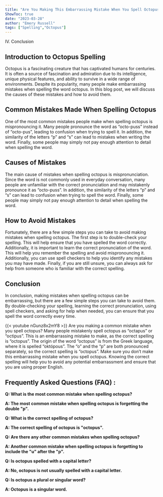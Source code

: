 ```yaml
---
title: "Are You Making This Embarrassing Mistake When You Spell Octopus?"
ShowToc: true 
date: "2023-03-28"
author: "Emery Russell" 
tags: ["Spelling","Octopus"]
---
```

IV. Conclusion

## Introduction to Octopus Spelling

Octopus is a fascinating creature that has captivated humans for centuries. It is often a source of fascination and admiration due to its intelligence, unique physical features, and ability to survive in a wide range of environments. Despite its popularity, many people make embarrassing mistakes when spelling the word octopus. In this blog post, we will discuss the causes of these mistakes and how to avoid them.

## Common Mistakes Made When Spelling Octopus

One of the most common mistakes people make when spelling octopus is mispronouncing it. Many people pronounce the word as “octo-puss” instead of “octo-pus”, leading to confusion when trying to spell it. In addition, the similarity of the letters “p” and “s” can lead to mistakes when writing the word. Finally, some people may simply not pay enough attention to detail when spelling the word.

## Causes of Mistakes

The main cause of mistakes when spelling octopus is mispronunciation. Since the word is not commonly used in everyday conversation, many people are unfamiliar with the correct pronunciation and may mistakenly pronounce it as “octo-puss”. In addition, the similarity of the letters “p” and “s” can lead to confusion when trying to spell the word. Finally, some people may simply not pay enough attention to detail when spelling the word.

## How to Avoid Mistakes

Fortunately, there are a few simple steps you can take to avoid making mistakes when spelling octopus. The first step is to double-check your spelling. This will help ensure that you have spelled the word correctly. Additionally, it is important to learn the correct pronunciation of the word. This will help you remember the spelling and avoid mispronouncing it. Additionally, you can use spell checkers to help you identify any mistakes you may have made. Finally, if you are still unsure, you can always ask for help from someone who is familiar with the correct spelling.

## Conclusion

In conclusion, making mistakes when spelling octopus can be embarrassing, but there are a few simple steps you can take to avoid them. By double-checking your spelling, learning the correct pronunciation, using spell checkers, and asking for help when needed, you can ensure that you spell the word correctly every time.

{{< youtube nGunz8x2mY8 >}} 
Are you making a common mistake when you spell octopus? Many people mistakenly spell octopus as “octapus” or “octipus”. This is an embarrassing mistake to make, as the correct spelling is “octopus”. The origin of the word “octopus” is from the Greek language, where it is spelled “októpous”. The “o” and the “p” are both pronounced separately, so the correct spelling is “octopus”. Make sure you don’t make this embarrassing mistake when you spell octopus. Knowing the correct spelling will help you to avoid any potential embarrassment and ensure that you are using proper English.

## Frequently Asked Questions (FAQ) :
**Q: What is the most common mistake when spelling octopus?**

**A: The most common mistake when spelling octopus is forgetting the double "p".**

**Q: What is the correct spelling of octopus?**

**A: The correct spelling of octopus is "octopus".**

**Q: Are there any other common mistakes when spelling octopus?**

**A: Another common mistake when spelling octopus is forgetting to include the "u" after the "p".**

**Q: Is octopus spelled with a capital letter?**

**A: No, octopus is not usually spelled with a capital letter.**

**Q: Is octopus a plural or singular word?**

**A: Octopus is a singular word.**





